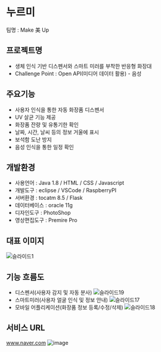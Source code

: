 # 누르미
팀명 : Make 美 Up

## 프로젝트명
- 생체 인식 기반 디스펜서와 스마트 미러를 부착한 반응형 화장대
- Challenge Point : Open API(미디어 데이터 활용) - 음성

## 주요기능
- 사용자 인식을 통한 자동 화장품 디스펜서
- UV 살균 기능 제공 
- 화장품 잔량 및 유통기한 확인
- 날짜, 시간, 날씨 등의 정보 거울에 표시
- 보석함 도난 방지
- 음성 인식을 통한 일정 확인

## 개발환경
- 사용언어 : Java 1.8 / HTML / CSS / Javascript
- 개발도구 : eclipse / VSCode / RaspberryPI
- 서버환경 : tocatm 8.5 / Flask
- 데이터베이스 : oracle 11g
- 디자인도구 : PhotoShop
- 영상편집도구 : Premire Pro

## 대표 이미지
![슬라이드1](https://user-images.githubusercontent.com/39328049/156705800-0f117733-82e9-4031-b42f-41857a340576.PNG)


## 기능 흐름도
- 디스펜서(사용자 감지 및 자동 분사)
![슬라이드19](https://user-images.githubusercontent.com/39328049/156706081-59c90440-cc60-4504-a39a-fdd610c12c08.PNG)
- 스마트미러(사용자 얼굴 인식 및 정보 안내)
![슬라이드17](https://user-images.githubusercontent.com/39328049/156706083-a264247f-d0c8-4e42-a324-f65eefe3785f.PNG)
- 모바일 어플리케이션(화장품 정보 등록/수정/삭제)
![슬라이드18](https://user-images.githubusercontent.com/39328049/156706084-ad630d51-65e7-4f86-ab6f-03d1d6391cab.PNG)

## 서비스 URL
www.naver.com
![image](https://user-images.githubusercontent.com/39328049/156703107-28d53322-8085-4807-89d2-ca17acf738de.png)
